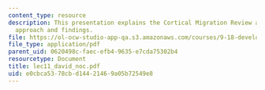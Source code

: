 ```yaml
---
content_type: resource
description: This presentation explains the Cortical Migration Review and its experimental
  approach and findings.
file: https://ol-ocw-studio-app-qa.s3.amazonaws.com/courses/9-18-developmental-neurobiology-spring-2005/e0cbca5378cbd14421469a05b72549e8_lec11_david_noc.pdf
file_type: application/pdf
parent_uid: 0620498c-faec-efb4-9635-e7cda75302b4
resourcetype: Document
title: lec11_david_noc.pdf
uid: e0cbca53-78cb-d144-2146-9a05b72549e8
---
```

